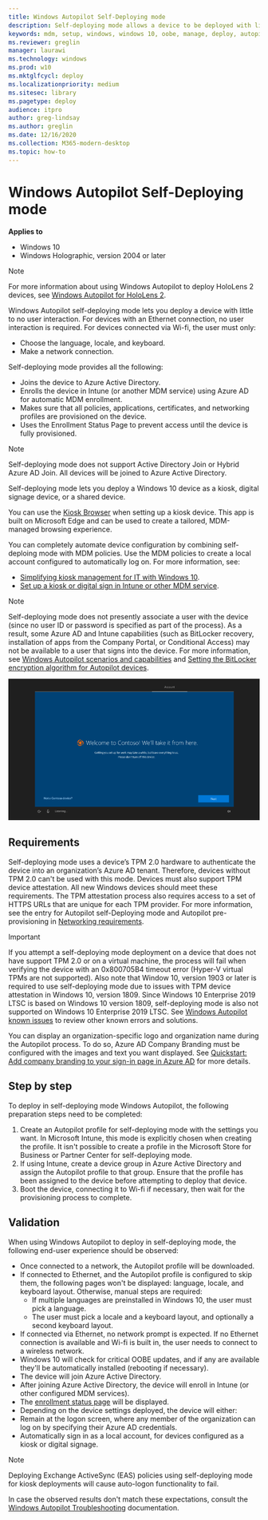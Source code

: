 ```yaml
---
title: Windows Autopilot Self-Deploying mode
description: Self-deploying mode allows a device to be deployed with little to no user interaction. This mode is designed to deploy Windows 10 as a kiosk, digital signage device, or a shared device.
keywords: mdm, setup, windows, windows 10, oobe, manage, deploy, autopilot, ztd, zero-touch, partner, msfb, intune
ms.reviewer: greglin
manager: laurawi
ms.technology: windows
ms.prod: w10
ms.mktglfcycl: deploy
ms.localizationpriority: medium
ms.sitesec: library
ms.pagetype: deploy
audience: itpro
author: greg-lindsay
ms.author: greglin
ms.date: 12/16/2020
ms.collection: M365-modern-desktop
ms.topic: how-to
---
```


# Windows Autopilot Self-Deploying mode

**Applies to**

- Windows 10
- Windows Holographic, version 2004 or later

> [!NOTE]
> For more information about using Windows Autopilot to deploy HoloLens 2 devices, see [Windows Autopilot for HoloLens 2](https://docs.microsoft.com/hololens/hololens2-autopilot).

Windows Autopilot self-deploying mode lets you deploy a device with little to no user interaction. For devices with an Ethernet connection, no user interaction is required. For devices connected via Wi-fi, the user must only:
- Choose the language, locale, and keyboard.
- Make a network connection. 

Self-deploying mode provides all the following:
- Joins the device to Azure Active Directory.
- Enrolls the device in Intune (or another MDM service) using Azure AD for automatic MDM enrollment.
- Makes sure that all policies, applications, certificates, and networking profiles are provisioned on the device.
- Uses the Enrollment Status Page to prevent access until the device is fully provisioned.

> [!NOTE]
> Self-deploying mode does not support Active Directory Join or Hybrid Azure AD Join. All devices will be joined to Azure Active Directory.

Self-deploying mode lets you deploy a Windows 10 device as a kiosk, digital signage device, or a shared device.

You can use the [Kiosk Browser](https://www.microsoft.com/p/kiosk-browser/9ngb5s5xg2kp?rtc=1&activetab=pivot:overviewtab) when setting up a kiosk device. This app is built on Microsoft Edge and can be used to create a tailored, MDM-managed browsing experience.

You can completely automate device configuration by combining self-deploing mode with MDM policies. Use the MDM policies to create a local account configured to automatically log on. For more information, see:
- [Simplifying kiosk management for IT with Windows 10](https://techcommunity.microsoft.com/t5/windows-it-pro-blog/simplifying-kiosk-management-for-it-with-windows-10/ba-p/187691).
- [Set up a kiosk or digital sign in Intune or other MDM service](/windows/configuration/setup-kiosk-digital-signage#set-up-a-kiosk-or-digital-sign-in-intune-or-other-mdm-service).

> [!NOTE]
> Self-deploying mode does not presently associate a user with the device (since no user ID or password is specified as part of the process). As a result, some Azure AD and Intune capabilities (such as BitLocker recovery, installation of apps from the Company Portal, or Conditional Access) may not be available to a user that signs into the device. For more information, see [Windows Autopilot scenarios and capabilities](windows-autopilot-scenarios.md) and [Setting the BitLocker encryption algorithm for Autopilot devices](bitlocker.md).

![The user experience with Windows Autopilot self-deploying mode](images/self-deploy-welcome.png)

## Requirements

Self-deploying mode uses a device’s TPM 2.0 hardware to authenticate the device into an organization’s Azure AD tenant. Therefore, devices without TPM 2.0 can't be used with this mode. Devices must also support TPM device attestation. All new Windows devices should meet these requirements. The TPM attestation process also requires access to a set of HTTPS URLs that are unique for each TPM provider. For more information, see the entry for Autopilot self-Deploying mode and Autopilot pre-provisioning in [Networking requirements](networking-requirements.md#tpm).

>[!IMPORTANT]
>If you attempt a self-deploying mode deployment on a device that does not have support TPM 2.0 or on a virtual machine, the process will fail when verifying the device with an 0x800705B4 timeout error (Hyper-V virtual TPMs are not supported). Also note that Window 10, version 1903 or later is required to use self-deploying mode due to issues with TPM device attestation in Windows 10, version 1809. Since Windows 10 Enterprise 2019 LTSC is based on Windows 10 version 1809, self-deploying mode is also not supported on Windows 10 Enterprise 2019 LTSC. See [Windows Autopilot known issues](known-issues.md) to review other known errors and solutions.

You can display an organization-specific logo and organization name during the Autopilot process. To do so, Azure AD Company Branding must be configured with the images and text you want displayed. See [Quickstart: Add company branding to your sign-in page in Azure AD](/azure/active-directory/fundamentals/customize-branding) for more details. 

## Step by step

To deploy in self-deploying mode Windows Autopilot, the following preparation steps need to be completed:

1. Create an Autopilot profile for self-deploying mode with the settings you want. In Microsoft Intune, this mode is explicitly chosen when creating the profile. It isn't possible to create a profile in the Microsoft Store for Business or Partner Center for self-deploying mode.
2. If using Intune, create a device group in Azure Active Directory and assign the Autopilot profile to that group. Ensure that the profile has been assigned to the device before attempting to deploy that device.
3. Boot the device, connecting it to Wi-fi if necessary, then wait for the provisioning process to complete.

## Validation

When using Windows Autopilot to deploy in self-deploying mode, the following end-user experience should be observed:

-  Once connected to a network, the Autopilot profile will be downloaded.
- If connected to Ethernet, and the Autopilot profile is configured to skip them, the following pages won't be displayed: language, locale, and keyboard layout. Otherwise, manual steps are required:
  -  If multiple languages are preinstalled in Windows 10, the user must pick a language.
  -  The user must pick a locale and a keyboard layout, and optionally a second keyboard layout.
-  If connected via Ethernet, no network prompt is expected. If no Ethernet connection is available and Wi-fi is built in, the user needs to connect to a wireless network.
-  Windows 10 will check for critical OOBE updates, and if any are available they'll be automatically installed (rebooting if necessary).
-  The device will join Azure Active Directory.
-  After joining Azure Active Directory, the device will enroll in Intune (or other configured MDM services).
-  The [enrollment status page](enrollment-status.md) will be displayed.
-  Depending on the device settings deployed, the device will either:
  -  Remain at the logon screen, where any member of the organization can log on by specifying their Azure AD credentials.
  -  Automatically sign in as a local account, for devices configured as a kiosk or digital signage.

>[!NOTE]
>Deploying Exchange ActiveSync (EAS) policies using self-deploying mode for kiosk deployments will cause auto-logon functionality to fail. 

In case the observed results don't match these expectations, consult the [Windows Autopilot Troubleshooting](troubleshooting.md) documentation.
